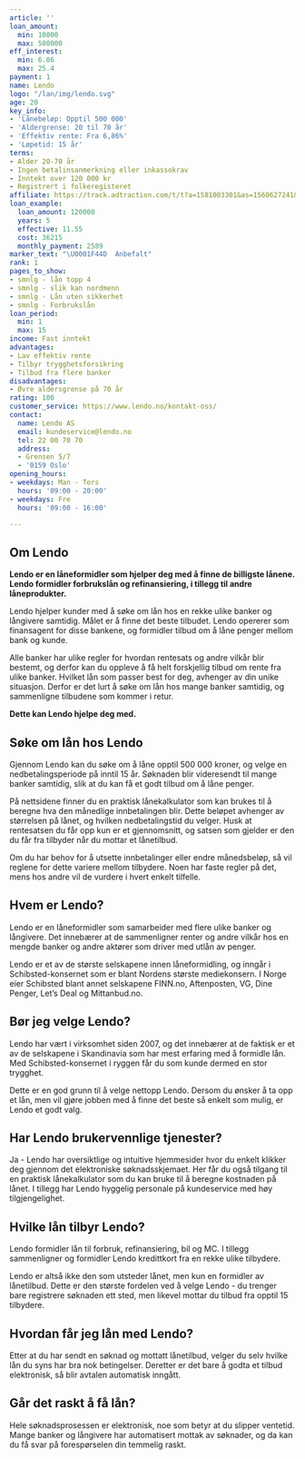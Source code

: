 ```yaml
---
article: ''
loan_amount:
  min: 10000
  max: 500000
eff_interest:
  min: 6.86
  max: 25.4
payment: 1
name: Lendo
logo: "/lan/img/lendo.svg"
age: 20
key_info:
- 'Lånebeløp: Opptil 500 000'
- 'Aldergrense: 20 til 70 år'
- 'Effektiv rente: Fra 6,86%'
- 'Løpetid: 15 år'
terms:
- Alder 20-70 år
- Ingen betalinsanmerkning eller inkassokrav
- Inntekt over 120 000 kr
- Registrert i folkeregisteret
affiliate: https://track.adtraction.com/t/t?a=1581003301&as=1560627241&t=2&tk=1
loan_example:
  loan_amount: 120000
  years: 5
  effective: 11.55
  cost: 36215
  monthly_payment: 2589
marker_text: "\U0001F44D  Anbefalt"
rank: 1
pages_to_show:
- smnlg - lån topp 4
- smnlg - slik kan nordmenn
- smnlg - Lån uten sikkerhet
- smnlg - Forbrukslån
loan_period:
  min: 1
  max: 15
income: Fast inntekt
advantages:
- Lav effektiv rente
- Tilbyr trygghetsforsikring
- Tilbud fra flere banker
disadvantages:
- Øvre aldersgrense på 70 år
rating: 100
customer_service: https://www.lendo.no/kontakt-oss/
contact:
  name: Lendo AS
  email: kundeservice@lendo.no
  tel: 22 00 70 70
  address:
  - Grensen 5/7
  - '0159 Oslo'
opening_hours:
- weekdays: Man - Tors
  hours: '09:00 - 20:00'
- weekdays: Fre
  hours: '09:00 - 16:00'

---
```

## Om Lendo

**Lendo er en låneformidler som hjelper deg med å finne de billigste lånene. Lendo formidler forbrukslån og refinansiering, i tillegg til andre låneprodukter.**

Lendo hjelper kunder med å søke om lån hos en rekke ulike banker og långivere samtidig. Målet er å finne det beste tilbudet. Lendo opererer som finansagent for disse bankene, og formidler tilbud om å låne penger mellom bank og kunde.

Alle banker har ulike regler for hvordan rentesats og andre vilkår blir bestemt, og derfor kan du oppleve å få helt forskjellig tilbud om rente fra ulike banker. Hvilket lån som passer best for deg, avhenger av din unike situasjon. Derfor er det lurt å søke om lån hos mange banker samtidig, og sammenligne tilbudene som kommer i retur.

**Dette kan Lendo hjelpe deg med.**

## Søke om lån hos Lendo

Gjennom Lendo kan du søke om å låne opptil 500 000 kroner, og velge en nedbetalingsperiode på inntil 15 år. Søknaden blir videresendt til mange banker samtidig, slik at du kan få et godt tilbud om å låne penger.

På nettsidene finner du en praktisk lånekalkulator som kan brukes til å beregne hva den månedlige innbetalingen blir. Dette beløpet avhenger av størrelsen på lånet, og hvilken nedbetalingstid du velger. Husk at rentesatsen du får opp kun er et gjennomsnitt, og satsen som gjelder er den du får fra tilbyder når du mottar et lånetilbud.

Om du har behov for å utsette innbetalinger eller endre månedsbeløp, så vil reglene for dette variere mellom tilbydere. Noen har faste regler på det, mens hos andre vil de vurdere i hvert enkelt tilfelle.

## Hvem er Lendo?

Lendo er en låneformidler som samarbeider med flere ulike banker og långivere. Det innebærer at de sammenligner renter og andre vilkår hos en mengde banker og andre aktører som driver med utlån av penger.

Lendo er et av de største selskapene innen låneformidling, og inngår i Schibsted-konsernet som er blant Nordens største mediekonsern. I Norge eier Schibsted blant annet selskapene FINN.no, Aftenposten, VG, Dine Penger, Let’s Deal og Mittanbud.no.

## Bør jeg velge Lendo?

Lendo har vært i virksomhet siden 2007, og det innebærer at de faktisk er et av de selskapene i Skandinavia som har mest erfaring med å formidle lån. Med Schibsted-konsernet i ryggen får du som kunde dermed en stor trygghet.

Dette er en god grunn til å velge nettopp Lendo. Dersom du ønsker å ta opp et lån, men vil gjøre jobben med å finne det beste så enkelt som mulig, er Lendo et godt valg.

## Har Lendo brukervennlige tjenester?

Ja - Lendo har oversiktlige og intuitive hjemmesider hvor du enkelt klikker deg gjennom det elektroniske søknadsskjemaet. Her får du også tilgang til en praktisk lånekalkulator som du kan bruke til å beregne kostnaden på lånet. I tillegg har Lendo hyggelig personale på kundeservice med høy tilgjengelighet.

## Hvilke lån tilbyr Lendo?

Lendo formidler lån til forbruk, refinansiering, bil og MC. I tillegg sammenligner og formidler Lendo kredittkort fra en rekke ulike tilbydere.

Lendo er altså ikke den som utsteder lånet, men kun en formidler av lånetilbud. Dette er den største fordelen ved å velge Lendo - du trenger bare registrere søknaden ett sted, men likevel mottar du tilbud fra opptil 15 tilbydere.

## Hvordan får jeg lån med Lendo?

Etter at du har sendt en søknad og mottatt lånetilbud, velger du selv hvilke lån du syns har bra nok betingelser. Deretter er det bare å godta et tilbud elektronisk, så blir avtalen automatisk inngått.

## Går det raskt å få lån?

Hele søknadsprosessen er elektronisk, noe som betyr at du slipper ventetid. Mange banker og långivere har automatisert mottak av søknader, og da kan du få svar på forespørselen din temmelig raskt.